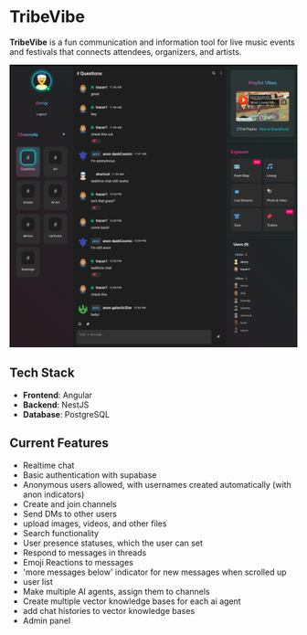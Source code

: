# TribeVibe

**TribeVibe** is a fun communication and information tool for live music events and festivals that connects attendees, organizers, and artists.

<img src="docs/assets/frontend-screenshot.png" alt="TribeVibe Frontend Screenshot" width="800"/>


## Tech Stack
- **Frontend**: Angular
- **Backend**: NestJS
- **Database**: PostgreSQL

## Current Features

- Realtime chat
- Basic authentication with supabase
- Anonymous users allowed, with usernames created automatically (with anon indicators)
- Create and join channels
- Send DMs to other users
- upload images, videos, and other files
- Search functionality
- User presence statuses, which the user can set
- Respond to messages in threads
- Emoji Reactions to messages
- 'more messages below' indicator for new messages when scrolled up
- user list
- Make multiple AI agents, assign them to channels
- Create multiple vector knowledge bases for each ai agent
- add chat histories to vector knowledge bases
- Admin panel
